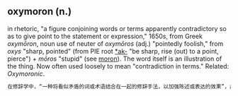 ## oxymoron (n.)

in rhetoric, "a figure conjoining words or terms apparently contradictory so as to give point to the statement or expression," 1650s, from Greek _oxymōron_, noun use of neuter of _oxymōros_ (adj.) "pointedly foolish," from _oxys_ "sharp, pointed" (from PIE root [\*ak-](https://www.etymonline.com/word/*ak- "Etymology, meaning and definition of *ak- ") "be sharp, rise (out) to a point, pierce") + _mōros_ "stupid" (see [moron](https://www.etymonline.com/word/moron "Etymology, meaning and definition of moron ")). The word itself is an illustration of the thing. Now often used loosely to mean "contradiction in terms." Related: _Oxymoronic_.

```md
在修辞学中，“一种将看似矛盾的词或术语结合在一起的修辞手法，以加强陈述或表达的效果”，出现在1650年代，来源于希腊语 _oxymōron_，是中性名词形式，源于形容词 _oxymōros_ “尖锐愚蠢的”，由 _oxys_ “尖锐、尖端”（源自PIE词根 [\*ak-](https://www.etymonline.com/word/*ak- "Etymology, meaning and definition of *ak- ") “尖锐，突出到一个点，穿透”）和 _mōros_ “愚蠢的”（参见 [moron](https://www.etymonline.com/word/moron "Etymology, meaning and definition of moron ")）构成。这个词本身就是这种修辞手法的一个例子。现在常被宽泛地用来表示“术语间的矛盾”。相关词：_Oxymoronic_（矛盾修辞的）。
```